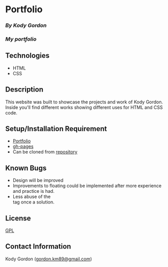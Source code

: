 # Portfolio

### _By Kody Gordon_
### _My portfolio_

## Technologies
* HTML
* CSS

## Description
This website was built to showcase the projects and work of Kody Gordon. Inside you'll find different works showing different uses for HTML and CSS code. 

## Setup/Installation Requirement
* [Portfolio](https://github.com/kody7mm/portfolio.git)
* [gh-pages](https://github.com/Kody7mm/kody7mm.github.io.git/portfolio)
* Can be cloned from [repository](https://github.com/kody7mm/portfolio.git)

## Known Bugs
* Design will be improved
* Improvements to floating could be implemented after more experience and practice is had.
* Less abuse of the <br> tag once a solution.

## License
[GPL](https://choosealicense.com/licenses/gpl-3.0/)

## Contact Information
Kody Gordon (gordon.km89@gmail.com)